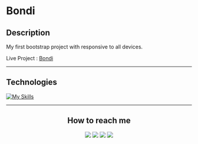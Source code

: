 # Bondi

## Description
My first bootstrap project with responsive to all devices.

Live Project :
<a href="https://ahmed-abohmaid.github.io/Bondi/" alt="bondi">Bondi</a>

<hr>

## Technologies 

[![My Skills](https://skillicons.dev/icons?i=css,html,bootstrap,&perline=10)](https://skillicons.dev)

<hr>

<h2 align="center"> How to reach me </h2>
  
<p align="center">
    <a href="mailto:ahmedmedo.am121212@gmail.com"><img src="https://img.shields.io/badge/-Gmail-D14836?style=for-the-badge&logo=Gmail&logoColor=white"></img></a>
    <a href="https://linkedin.com/in/ahmed-abohmaid"alt="Linkedin"><img src="https://img.shields.io/badge/LinkedIn-0077B5?style=for-the-badge&logo=linkedin&logoColor=white"></a>
    <a href="https://www.facebook.com/abohmaid13" alt="Facebook"><img src="https://img.shields.io/badge/Facebook-1877F2?style=for-the-badge&logo=facebook&logoColor=white"></a>
    <a href="https://github.com/Ahmed-AboHmaiD" alt="GitHub"><img src="https://img.shields.io/badge/GitHub-100000?style=for-the-badge&logo=github&logoColor=white"></a>
</p>
